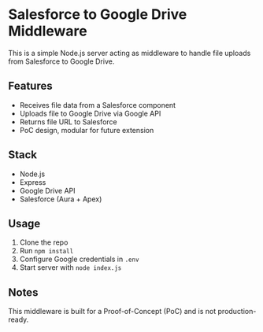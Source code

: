 # Salesforce to Google Drive Middleware

This is a simple Node.js server acting as middleware to handle file uploads from Salesforce to Google Drive.

## Features

- Receives file data from a Salesforce component
- Uploads file to Google Drive via Google API
- Returns file URL to Salesforce
- PoC design, modular for future extension

## Stack

- Node.js
- Express
- Google Drive API
- Salesforce (Aura + Apex)

## Usage

1. Clone the repo
2. Run `npm install`
3. Configure Google credentials in `.env`
4. Start server with `node index.js`

## Notes

This middleware is built for a Proof-of-Concept (PoC) and is not production-ready.

